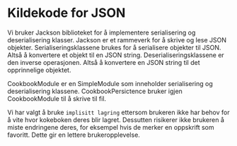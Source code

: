 # Kildekode for JSON

Vi bruker Jackson biblioteket for å implementere serialisering og deserialisering klasser.
Jackson er et rammeverk for å skrive og lese JSON objekter. Serialiseringsklassene brukes for å serialisere objekter til JSON. Altså å konvertere et objekt til en JSON string. Deserialiseringsklassene er den inverse operasjonen. Altså å konvertere en JSON string til det opprinnelige objektet. 

CookbookModule er en SimpleModule som inneholder serialisering og deserialisering klassene. CookbookPersictence bruker igjen CookbookModule til å skrive til fil. 

Vi har valgt å bruke `implisitt lagring` ettersom brukeren ikke har behov for å vite hvor kokeboken deres blir lagret. Dessutten risikerer ikke brukeren å miste endringene deres, for eksempel hvis de merker en oppskrift som favoritt. Dette gir en lettere brukeropplevelse. 
 


